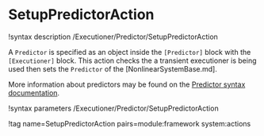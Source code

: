 # SetupPredictorAction

!syntax description /Executioner/Predictor/SetupPredictorAction

A `Predictor` is specified as an object inside the `[Predictor]` block with the `[Executioner]` block.
This action checks the a transient executioner is being used then sets the `Predictor` of the [NonlinearSystemBase.md].

More information about predictors may be found on the
[Predictor syntax documentation](syntax/Executioner/Predictor/index.md).

!syntax parameters /Executioner/Predictor/SetupPredictorAction

!tag name=SetupPredictorAction pairs=module:framework system:actions
